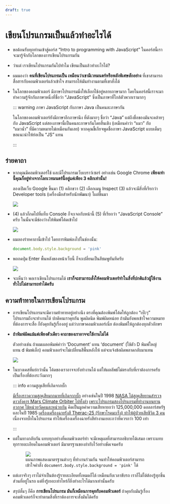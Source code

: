 ```yaml
---
draft: true
---
```


# เขียนโปรแกรมเป็นแล้วทำอะไรได้

- ขอต้อนรับทุกท่านเข้าสู่คอร์ส “Intro to programming with JavaScript”
  ในคอร์สนี้เราจะมารู้จักกับโลกของการเขียนโปรแกรมกัน

- ว่าแต่ เราเขียนโปรแกรมกันไปทำไม
  เขียนเป็นแล้วทำอะไรได้?

- ผมมองว่า **คนที่เขียนโปรแกรมเป็น เหมือนว่าเขามีเวทมนตร์หรือพลังพิเศษสักอย่าง**
  ที่เขาสามารถสื่อสารกับคอมพิวเตอร์แล้วเข้าใจ สามารถให้มันทำงานตามที่เขาสั่งได้

- ในโลกของคอมพิวเตอร์ มีภาษาโปรแกรมมิ่งให้เลือกใช้อยู่หลายภาษามาก
  โดยในคอร์สนี้เราจะมาทำความรู้จักกับภาษาหนึ่งที่ชื่อว่า “JavaScript”
  ซึ่งเป็นภาษาที่ใกล้ตัวพวกเรามากๆ

  ::: warning ภาษา JavaScript กับภาษา Java เป็นคนละภาษากัน

  ในโลกของคอมพิวเตอร์ยังมีภาษาอีกภาษานึง ที่ดังมากๆ ชื่อว่า “Java”
  แต่ถึงชื่อของมันจะคล้ายๆ กับ JavaScript
  แต่สองภาษานี้เป็นคนละภาษากันโดยสิ้นเชิง
  (เหมือนคำว่า “แมว” กับ “แมวน้ำ” ที่มีความหมายไม่เหมือนกันเลย)
  หากคุณขี้เกียจพูดชื่อภาษา JavaScript แบบเต็มๆ ขอแนะนำให้ย่อเป็น “JS” แทน

  :::

## ร่ายคาถา

- หากคุณมีคอมพิวเตอร์ใช้ และมีโปรแกรมเว็บเบราว์เซอร์ อย่างเช่น Google Chrome
  **เพียงเท่านี้คุณก็อยู่ห่างจากโลกเวทมนตร์นี้อยู่แค่เพียง 3 คลิกเท่านั้น!**

  ลองเปิดเว็บ Google ขึ้นมา
  (1) คลิกขวา
  (2) เลือกเมนู Inspect
  (3) แล้วจะมีสิ่งที่เรียกว่า Developer tools (เครื่องมือสำหรับนักพัฒนา) โผล่ขึ้นมา

  ![](https://im.dt.in.th/ipfs/bafybeif6n5rzef2nvufpe7cqbtvfwu7cpyc2ydh6a6hed3me6phmifxtje/image.webp)

- (4) แล้วก็กดไปที่แท็บ Console ก็จะเจอกับหน้านี้ (5) ที่เรียกว่า “JavaScript Console” ครับ ในนั้นจะมีช่องว่างให้พิมพ์โค้ดเข้าไป

  ![](https://im.dt.in.th/ipfs/bafybeihwz5h5pjunuwg2raftrup7azxcjoxvtgsnlib5wrjvq54rpheinu/image.webp)

- ผมลองร่ายคาถานี้เข้าไป โดยการพิมพ์ลงไปในช่องนั้น:

  ```js
  document.body.style.background = 'pink'
  ```

- พอกดปุ่ม Enter พื้นหลังของหน้าเว็บนี้ ก็จะเปลี่ยนเป็นสีชมพูทันทีครับ

  ![](https://im.dt.in.th/ipfs/bafybeiaxiux5yfo5axoj3jv4uqhz6m2yryligb34z6mreudugetzc5g5g4/image.webp)

- จะเห็นว่า พอเราเขียนโปรแกรมได้ **เราก็จะสามารถสั่งให้คอมพิวเตอร์ทำในสิ่งที่ปกติแล้วผู้ใช้งานทั่วไปไม่สามารถทำได้ครับ**

## ความท้าทายในการเขียนโปรแกรม

- การเขียนโปรแกรมจะมีความท้าทายอยู่อย่างนึง ตรงที่คุณต้องพิมพ์โค้ดให้ถูกต้อง “เป๊ะๆ” โปรแกรมถึงจะทำงานได้ ปกติคนเราคุยกัน พูดผิดนิด พิมพ์ผิดหน่อย ถ้ามันยังพอเข้าใจความหมายที่ต้องการจะสื่อ ก็ยังคุยกันรู้เรื่องอยู่ แต่ว่าภาษาคอมพิวเตอร์เนี่ย ต้องพิมพ์ให้ถูกต้องทุกตัวอักษร

- **ถ้าพิมพ์ผิดแม้แต่เพียงตัวเดียว คาถาของเราอาจจะใช้งานไม่ได้**

  ตัวอย่างเช่น ถ้าผมเผลอพิมพ์คำว่า ‘Document’ แทน ‘document’ (ใช้ตัว D พิมพ์ใหญ่ แทน d พิมพ์เล็ก)
  คอมพิวเตอร์จะไม่เปลี่ยนสีพื้นหลังให้ แต่จะแจ้งข้อผิดพลาดกลับมาแทน

  ![](https://im.dt.in.th/ipfs/bafybeib4ztahe3sscwt2fo7drjfnojkitm6w7ye3uczlwynhvifemlemau/image.png)

- ในบางเคสที่แย่กว่านั้น โค้ดของเราอาจจะยังทำงานได้ แต่ให้ผลลัพธ์ไม่ตรงกับที่เราต้องการครับ เป็นเรื่องที่ต้องระวังมากๆ

  ::: info ความสูญเสียที่เกิดจากบั๊ก

  [มีเรื่องราวความสูญเสียมากมายที่เกิดจากบั๊ก](https://tips.thaiware.com/1794.html)
  อย่างเช่นในปี 1998 [NASA ได้สูญเสียยานสำรวจดาวอังคาร Mars Climate Orbiter ไปทั้งลำ](https://web.facebook.com/spaceth/photos/a.430164337368065/600594953658335/?type=3&_rdc=1&_rdr) [เพราะโปรแกรมสองโปรแกรมที่ทำงานบนยานอวกาศ ใช้หน่วยวัดคนละหน่วยกัน](https://www.latimes.com/archives/la-xpm-1999-oct-01-mn-17288-story.html)
  คิดเป็นมูลค่าความเสียหายกว่า 125,000,000 ดอลลาร์สหรัฐ
  และในปี 1985 [เครื่องเครื่องฉายรังสี Therac-25 (รักษาโรคมะเร็ง) ทำให้ผู้ป่วยเสียชีวิต 3 คน](https://en.wikipedia.org/wiki/Therac-25) เนื่องจากบั๊กในโปรแกรม ทำให้เครื่องเครื่องฉายรังสีทำงานเยอะกว่าที่ควรกว่า 100 เท่า

  :::

- แต่ในทางกลับกัน แทบทุกอย่างที่คอมพิวเตอร์ทำ จะมีเหตุผลที่สามารถอธิบายได้เสมอ เพราะแทบทุกรายละเอียดในคอมพิวเตอร์ มีมาตรฐานของกำกับไว้อย่างชัดเจนครับ

  <figure class="figure">
    <img src="https://im.dt.in.th/ipfs/bafybeibpezhazhixieddluiwijp6nfg65uxtfpax4l3oxkpnjnachfs744/image.png">
    <figcaption>แผนภาพแสดงมาตรฐานต่างๆ ที่ทำงานร่วมกัน จนทำให้คอมพิวเตอร์สามารถเข้าใจคำสั่ง <code>document.body.style.background = 'pink'</code> ได้</figcaption>
  </figure>

- แต่เอาจริงๆ เราไม่จำเป็นต้องรู้รายละเอียดทั้งหมดก็ได้ เหมือนกับเวลาขับรถ เราก็ไม่ได้ต้องรู้ทุกชิ้นส่วนที่อยู่ในรถ แต่ยิ่งรู้เยอะเท่าไหร่ก็ยิ่งทำอะไรได้มากเท่านั้นครับ
- สรุปสั้นๆ ก็คือ **การเขียนโปรแกรม มันก็เหมือนการคุยกับคอมพิวเตอร์**
  ถ้าคุยกับมันรู้เรื่อง คอมพิวเตอร์ก็จะทำตามสิ่งที่เราต้องการจะสั่งมันได้ครับ
